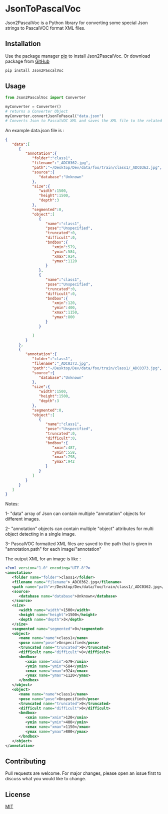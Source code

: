# JsonToPascalVoc

Json2PascalVoc is a Python library for converting some special Json strings to PascalVOC format XML files.

## Installation

Use the package manager [pip](https://pip.pypa.io/en/stable/) to install Json2PascalVoc.
Or download package from [GitHub](https://github.com/canerkaraguler/JsonToPascalVOC)

```bash
pip install Json2PascalVoc
```

## Usage

```python
from Json2PascalVoc import Converter

myConverter = Converter()
# returns a Converter Object
myConverter.convertJsonToPascal("data.json")
# Converts Json to PascalVOC XML and saves the XML file to the related file path

```
An example data.json file is :
```json
{
   "data":[
      {
         "annotation":{
            "folder":"class1",
            "filename":"_ADC0362.jpg",
            "path":"~/Desktop/Dev/data/foo/train/class1/_ADC0362.jpg",
            "source":{
               "database":"Unknown"
            },
            "size":{
               "width":1500,
               "height":1500,
               "depth":3
            },
            "segmented":0,
            "object":[
               {
                  "name":"class1",
                  "pose":"Unspecified",
                  "truncated":0,
                  "difficult":0,
                  "bndbox":{
                     "xmin":579,
                     "ymin":584,
                     "xmax":924,
                     "ymax":1120
                  }
               },
               {
                  "name":"class1",
                  "pose":"Unspecified",
                  "truncated":0,
                  "difficult":0,
                  "bndbox":{
                     "xmin":120,
                     "ymin":400,
                     "xmax":1150,
                     "ymax":800
                  }
               }

            ]
         }
      },
      {
         "annotation":{
            "folder":"class1",
            "filename":"_ADC0373.jpg",
            "path":"~/Desktop/Dev/data/foo/train/class1/_ADC0373.jpg",
            "source":{
               "database":"Unknown"
            },
            "size":{
               "width":1500,
               "height":1500,
               "depth":3
            },
            "segmented":0,
            "object":[
               {
                  "name":"class1",
                  "pose":"Unspecified",
                  "truncated":0,
                  "difficult":0,
                  "bndbox":{
                     "xmin":487,
                     "ymin":558,
                     "xmax":798,
                     "ymax":942
                  }
               }
            ]
         }
      }
   ]
}
```
Notes:

1- "data" array of Json can contain multiple "annotation" objects for different images. 

2- "annotation" objects can contain multiple "object" attributes for multi object detecting in a single image.

3- PascalVOC formatted XML files are saved to the path that is given in "annotation.path" for each image/"annotation"

The output XML for an image is like :
```xml
<?xml version="1.0" encoding="UTF-8"?>
<annotation>
   <folder name="folder">class1</folder>
   <filename name="filename">_ADC0362.jpg</filename>
   <path name="path">~/Desktop/Dev/data/foo/train/class1/_ADC0362.jpg</path>
   <source>
      <database name="database">Unknown</database>
   </source>
   <size>
      <width name="width">1500</width>
      <height name="height">1500</height>
      <depth name="depth">3</depth>
   </size>
   <segmented name="segmented">0</segmented>
   <object>
      <name name="name">class1</name>
      <pose name="pose">Unspecified</pose>
      <truncated name="truncated">0</truncated>
      <difficult name="difficult">0</difficult>
      <bndbox>
         <xmin name="xmin">579</xmin>
         <ymin name="ymin">584</ymin>
         <xmax name="xmax">924</xmax>
         <ymax name="ymax">1120</ymax>
      </bndbox>
   </object>
   <object>
      <name name="name">class1</name>
      <pose name="pose">Unspecified</pose>
      <truncated name="truncated">0</truncated>
      <difficult name="difficult">0</difficult>
      <bndbox>
         <xmin name="xmin">120</xmin>
         <ymin name="ymin">400</ymin>
         <xmax name="xmax">1150</xmax>
         <ymax name="ymax">800</ymax>
      </bndbox>
   </object>
</annotation>
```





## Contributing
Pull requests are welcome. For major changes, please open an issue first to discuss what you would like to change.


## License
[MIT](https://choosealicense.com/licenses/mit/)